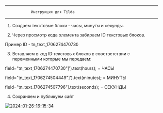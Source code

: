 ------------------------------------------------------
                Инструкция для Tilda
------------------------------------------------------

1. Создаем текстовые блоки - часы, минуты и секунды.

2. Через просмотр кода элемента забираем ID текстовых блоков.

Пример ID - tn_text_1706274470730

3. Вставляем в код ID текстовых блоков в соостветствии с переменными которые мы передаем:


field="tn_text_1706274470730"]').text(hours); = ЧАСЫ

field="tn_text_1706274504449"]').text(minutes); = МИНУТЫ

field="tn_text_1706274507796"].text(seconds); = СЕКУНДЫ

4. Сохраняем и публикуем сайт


<a href="https://imgbb.com/"><img src="https://i.ibb.co/FJqkmzP/2024-01-26-16-15-34.gif" alt="2024-01-26-16-15-34" border="0"></a>
